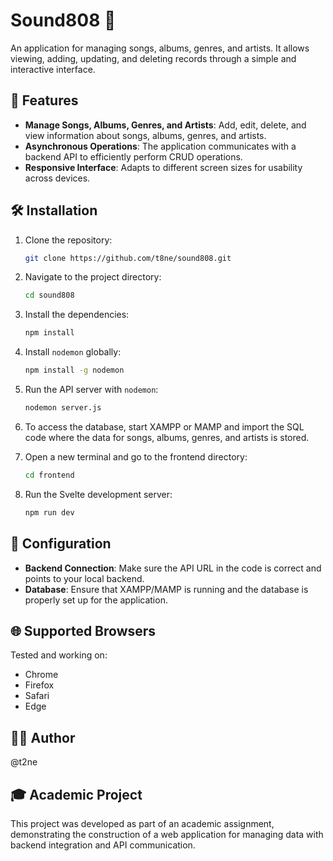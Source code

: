 # Sound808 🎵

An application for managing songs, albums, genres, and artists. It allows viewing, adding, updating, and deleting records through a simple and interactive interface.

## 🌟 Features

- **Manage Songs, Albums, Genres, and Artists**: Add, edit, delete, and view information about songs, albums, genres, and artists.
- **Asynchronous Operations**: The application communicates with a backend API to efficiently perform CRUD operations.
- **Responsive Interface**: Adapts to different screen sizes for usability across devices.

## 🛠️ Installation

1. Clone the repository:

   ```bash
   git clone https://github.com/t8ne/sound808.git
   ```

2. Navigate to the project directory:

   ```bash
   cd sound808
   ```

3. Install the dependencies:

   ```bash
   npm install
   ```

4. Install `nodemon` globally:

   ```bash
   npm install -g nodemon
   ```

5. Run the API server with `nodemon`:

   ```bash
   nodemon server.js
   ```

6. To access the database, start XAMPP or MAMP and import the SQL code where the data for songs, albums, genres, and artists is stored.
7. Open a new terminal and go to the frontend directory:

   ```bash
   cd frontend
   ```

8. Run the Svelte development server:
   ```bash
   npm run dev
   ```

## 🔧 Configuration

- **Backend Connection**: Make sure the API URL in the code is correct and points to your local backend.
- **Database**: Ensure that XAMPP/MAMP is running and the database is properly set up for the application.

## 🌐 Supported Browsers

Tested and working on:

- Chrome
- Firefox
- Safari
- Edge

## 🙋‍♂️ Author

@t2ne

## 🎓 Academic Project

This project was developed as part of an academic assignment, demonstrating the construction of a web application for managing data with backend integration and API communication.
